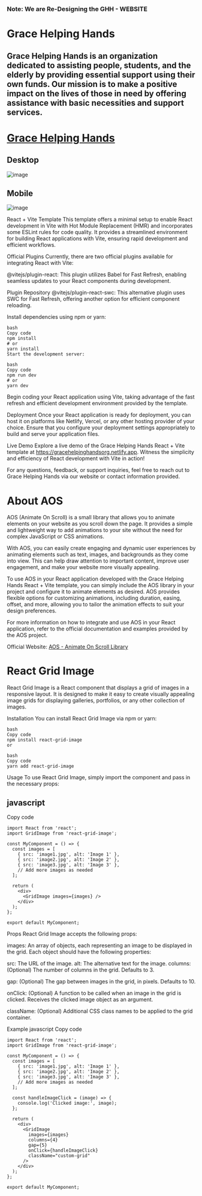 ### Note: We are Re-Designing the GHH - WEBSITE
# Grace Helping Hands
## Grace Helping Hands is an organization dedicated to assisting people, students, and the elderly by providing essential support using their own funds. Our mission is to make a positive impact on the lives of those in need by offering assistance with basic necessities and support services.
# [Grace Helping Hands](https://gracehelpinghandsorg.netlify.app)
## Desktop
![image](https://github.com/darshan1005/GHH-org/assets/114302987/b56863c2-a98b-490f-829f-aff1c6205f05)
## Mobile
![image](https://github.com/darshan1005/GHH-org/assets/114302987/9db4fd19-24dc-42df-b099-98a71c563405)


React + Vite Template
This template offers a minimal setup to enable React development in Vite with Hot Module Replacement (HMR) and incorporates some ESLint rules for code quality. It provides a streamlined environment for building React applications with Vite, ensuring rapid development and efficient workflows.

Official Plugins
Currently, there are two official plugins available for integrating React with Vite:

@vitejs/plugin-react: This plugin utilizes Babel for Fast Refresh, enabling seamless updates to your React components during development.

Plugin Repository
@vitejs/plugin-react-swc: This alternative plugin uses SWC for Fast Refresh, offering another option for efficient component reloading.

Install dependencies using npm or yarn:
```
bash
Copy code
npm install
# or
yarn install
Start the development server:

bash
Copy code
npm run dev
# or
yarn dev
```
Begin coding your React application using Vite, taking advantage of the fast refresh and efficient development environment provided by the template.

Deployment
Once your React application is ready for deployment, you can host it on platforms like Netlify, Vercel, or any other hosting provider of your choice. Ensure that you configure your deployment settings appropriately to build and serve your application files.

Live Demo
Explore a live demo of the Grace Helping Hands React + Vite template at https://gracehelpinghandsorg.netlify.app. Witness the simplicity and efficiency of React development with Vite in action!

For any questions, feedback, or support inquiries, feel free to reach out to Grace Helping Hands via our website or contact information provided.

# About AOS

AOS (Animate On Scroll) is a small library that allows you to animate elements on your website as you scroll down the page. It provides a simple and lightweight way to add animations to your site without the need for complex JavaScript or CSS animations.

With AOS, you can easily create engaging and dynamic user experiences by animating elements such as text, images, and backgrounds as they come into view. This can help draw attention to important content, improve user engagement, and make your website more visually appealing.

To use AOS in your React application developed with the Grace Helping Hands React + Vite template, you can simply include the AOS library in your project and configure it to animate elements as desired. AOS provides flexible options for customizing animations, including duration, easing, offset, and more, allowing you to tailor the animation effects to suit your design preferences.

For more information on how to integrate and use AOS in your React application, refer to the official documentation and examples provided by the AOS project.

Official Website: [AOS - Animate On Scroll Library](https://michalsnik.github.io/aos/)

# React Grid Image
React Grid Image is a React component that displays a grid of images in a responsive layout. It is designed to make it easy to create visually appealing image grids for displaying galleries, portfolios, or any other collection of images.

Installation
You can install React Grid Image via npm or yarn:
```
bash
Copy code
npm install react-grid-image
or

bash
Copy code
yarn add react-grid-image
```
Usage
To use React Grid Image, simply import the component and pass in the necessary props:

## javascript
Copy code
```
import React from 'react';
import GridImage from 'react-grid-image';

const MyComponent = () => {
  const images = [
    { src: 'image1.jpg', alt: 'Image 1' },
    { src: 'image2.jpg', alt: 'Image 2' },
    { src: 'image3.jpg', alt: 'Image 3' },
    // Add more images as needed
  ];

  return (
    <div>
      <GridImage images={images} />
    </div>
  );
};

export default MyComponent;
```
Props
React Grid Image accepts the following props:

images: An array of objects, each representing an image to be displayed in the grid. Each object should have the following properties:

src: The URL of the image.
alt: The alternative text for the image.
columns: (Optional) The number of columns in the grid. Defaults to 3.

gap: (Optional) The gap between images in the grid, in pixels. Defaults to 10.

onClick: (Optional) A function to be called when an image in the grid is clicked. Receives the clicked image object as an argument.

className: (Optional) Additional CSS class names to be applied to the grid container.

Example
javascript
Copy code
```
import React from 'react';
import GridImage from 'react-grid-image';

const MyComponent = () => {
  const images = [
    { src: 'image1.jpg', alt: 'Image 1' },
    { src: 'image2.jpg', alt: 'Image 2' },
    { src: 'image3.jpg', alt: 'Image 3' },
    // Add more images as needed
  ];

  const handleImageClick = (image) => {
    console.log('Clicked image:', image);
  };

  return (
    <div>
      <GridImage
        images={images}
        columns={4}
        gap={5}
        onClick={handleImageClick}
        className="custom-grid"
      />
    </div>
  );
};

export default MyComponent;
```
